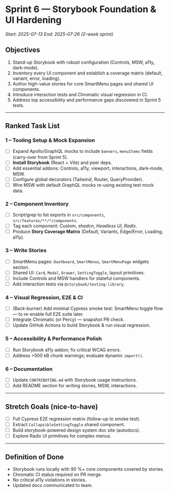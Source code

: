 # Sprint 6 — Storybook Foundation & UI Hardening

*Start: 2025-07-13*
*End: 2025-07-26 (2-week sprint)*

## Objectives
1. Stand-up Storybook with robust configuration (Controls, MSW, a11y, dark-mode).
2. Inventory every UI component and establish a coverage matrix (default, variant, error, loading).
3. Author high-value stories for core SmartMenu pages and shared UI components.
4. Introduce interaction tests and Chromatic visual regression in CI.
5. Address top accessibility and performance gaps discovered in Sprint 5 tests.

---

## Ranked Task List

### 1 – Tooling Setup & Mock Expansion
- [ ] Expand Apollo/GraphQL mocks to include `banners`, `menuItems` fields (carry-over from Sprint 5).
- [ ] **Install Storybook** (React + Vite) and peer deps.
- [ ] Add essential addons: Controls, a11y, viewport, interactions, dark-mode, MSW.
- [ ] Configure global decorators (Tailwind, Router, QueryProvider).
- [ ] Wire MSW with default GraphQL mocks re-using existing test mock data.

### 2 – Component Inventory
- [ ] Script/grep to list exports in `src/components`, `src/features/**/*/components`.
- [ ] Tag each component: *Custom*, *shadcn*, *Headless UI*, *Radix*.
- [ ] Produce **Story Coverage Matrix** (Default, Variants, Edge/Error, Loading, a11y).

### 3 – Write Stories
- [ ] SmartMenu pages: `Dashboard`, `SmartMenus`, `SmartMenuPage` widgets section.
- [ ] Shared UI: `Card`, `Modal`, `Drawer`, `SettingToggle`, layout primitives.
- [ ] Include Controls and MSW handlers for stateful components.
- [ ] Add interaction tests via `@storybook/testing-library`.

### 4 – Visual Regression, E2E & CI
- [ ] (Back-burner) Add minimal Cypress smoke test: SmartMenu toggle flow — to re-enable full E2E suite later.
- [ ] Integrate Chromatic (or Percy) — snapshot PR check.
- [ ] Update GitHub Actions to build Storybook & run visual regression.

### 5 – Accessibility & Performance Polish
- [ ] Run Storybook a11y addon; fix critical WCAG errors.
- [ ] Address >500 kB chunk warnings; evaluate dynamic `import()`.

### 6 – Documentation
- [ ] Update `CONTRIBUTING.md` with Storybook usage instructions.
- [ ] Add README section for writing stories, MSW, interactions.

---

## Stretch Goals (nice-to-have)
- [ ] Full Cypress E2E regression matrix (follow-up to smoke test).
- [ ] Extract `CollapsibleSettingToggle` shared component.
- [ ] Build storybook-powered design system doc site (autodocs).
- [ ] Explore Radix UI primitives for complex menus.

---

## Definition of Done
- Storybook runs locally with 90 %+ core components covered by stories.
- Chromatic CI status required on PR merge.
- No critical a11y violations in stories.
- Updated docs communicated to team.
